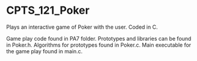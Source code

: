 # CPTS_121_Poker
Plays an interactive game of Poker with the user. 
Coded in C.

Game play code found in PA7 folder. Prototypes and libraries can be found in Poker.h. Algorithms for prototypes found in Poker.c. Main executable for the game play found in main.c.
